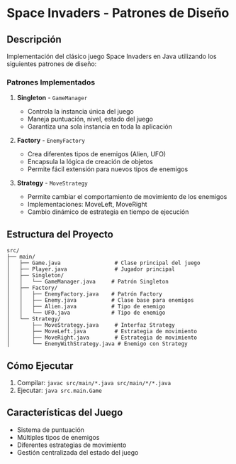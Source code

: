 # Space Invaders - Patrones de Diseño

## Descripción
Implementación del clásico juego Space Invaders en Java utilizando los siguientes patrones de diseño:

### Patrones Implementados

1. **Singleton** - `GameManager`
   - Controla la instancia única del juego
   - Maneja puntuación, nivel, estado del juego
   - Garantiza una sola instancia en toda la aplicación

2. **Factory** - `EnemyFactory`
   - Crea diferentes tipos de enemigos (Alien, UFO)
   - Encapsula la lógica de creación de objetos
   - Permite fácil extensión para nuevos tipos de enemigos

3. **Strategy** - `MoveStrategy`
   - Permite cambiar el comportamiento de movimiento de los enemigos
   - Implementaciones: MoveLeft, MoveRight
   - Cambio dinámico de estrategia en tiempo de ejecución

## Estructura del Proyecto
```
src/
├── main/
│   ├── Game.java                 # Clase principal del juego
│   ├── Player.java               # Jugador principal
│   ├── Singleton/
│   │   └── GameManager.java     # Patrón Singleton
│   ├── Factory/
│   │   ├── EnemyFactory.java    # Patrón Factory
│   │   ├── Enemy.java           # Clase base para enemigos
│   │   ├── Alien.java           # Tipo de enemigo
│   │   └── UFO.java             # Tipo de enemigo
│   └── Strategy/
│       ├── MoveStrategy.java     # Interfaz Strategy
│       ├── MoveLeft.java         # Estrategia de movimiento
│       ├── MoveRight.java        # Estrategia de movimiento
│       └── EnemyWithStrategy.java # Enemigo con Strategy
```

## Cómo Ejecutar
1. Compilar: `javac src/main/*.java src/main/*/*.java`
2. Ejecutar: `java src.main.Game`

## Características del Juego
- Sistema de puntuación
- Múltiples tipos de enemigos
- Diferentes estrategias de movimiento
- Gestión centralizada del estado del juego 